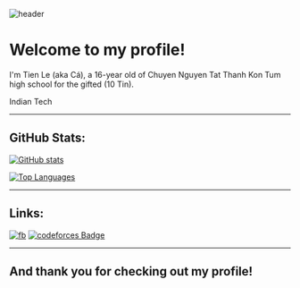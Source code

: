 ![header](https://capsule-render.vercel.app/api?type=waving&color=gradient&height=280&section=header&text=Hello%20there%20%F0%9F%91%8B&fontSize=90)
# Welcome to my profile!
I'm Tien Le (aka Cá), a 16-year old of Chuyen Nguyen Tat Thanh Kon Tum high school for the gifted (10 Tin).

Indian Tech
***
## GitHub Stats:
[![GitHub stats](https://github-readme-stats.vercel.app/api?username=TienLe0103&theme=tokyonight&hide_border=true)](https://qtpc.tech)

[![Top Languages](https://github-readme-stats.vercel.app/api/top-langs/?username=TienLe0103&theme=tokyonight&layout=compact&hide_border=true)](https://qtpc.tech)
***
## Links:
[![fb](https://img.shields.io/badge/Facebook-Tien%20Le-blue?style=flat&logo=facebook)](http://facebook.com/tienle0103)
[![codeforces Badge](http://mosesxu.ca/judge-badge/codeforces/tienle0103)](https://codeforces.com/profile/tienle0103)
***

## And thank you for checking out my profile!
